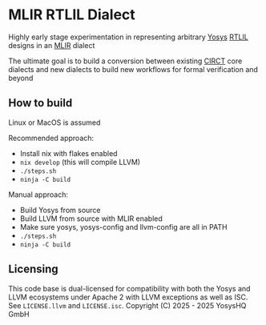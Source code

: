 # MLIR RTLIL Dialect

Highly early stage experimentation in representing arbitrary [Yosys](https://github.com/YosysHQ/yosys/) [RTLIL](https://yosyshq.readthedocs.io/projects/yosys/en/latest/yosys_internals/formats/rtlil_rep.html) designs in an [MLIR](https://mlir.llvm.org/) dialect

The ultimate goal is to build a conversion between existing [CIRCT](https://circt.llvm.org/) core dialects and new dialects to build new workflows for formal verification and beyond

## How to build

Linux or MacOS is assumed

Recommended approach:

- Install nix with flakes enabled
- `nix develop` (this will compile LLVM)
- `./steps.sh`
- `ninja -C build`

Manual approach:

- Build Yosys from source
- Build LLVM from source with MLIR enabled
- Make sure yosys, yosys-config and llvm-config are all in PATH
- `./steps.sh`
- `ninja -C build`

## Licensing

This code base is dual-licensed for compatibility with both the Yosys and LLVM ecosystems under Apache 2 with LLVM exceptions as well as ISC. See `LICENSE.llvm` and `LICENSE.isc`. Copyright (C) 2025 - 2025 YosysHQ GmbH

